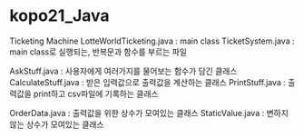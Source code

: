 # kopo21_Java

Ticketing Machine
  LotteWorldTicketing.java : main class
  TicketSystem.java : main class로 실행되는, 반복문과 함수를 부르는 파일
  
  AskStuff.java : 사용자에게 여러가지를 물어보는 함수가 담긴 클래스
  CalculateStuff.java : 받은 입력값으로 출력값을 계산하는 클래스
  PrintStuff.java : 출력값을 print하고 csv파일에 기록하는 클래스
  
  OrderData.java : 출력값을 위한 상수가 모여있는 클래스
  StaticValue.java : 변하지않는 상수가 모여있는 클래스
  
 
